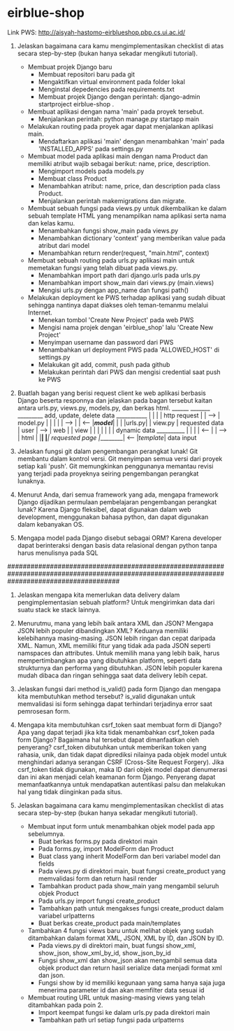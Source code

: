 # eirblue-shop

Link PWS: http://aisyah-hastomo-eirblueshop.pbp.cs.ui.ac.id/

1. Jelaskan bagaimana cara kamu mengimplementasikan checklist di atas secara step-by-step (bukan hanya sekadar mengikuti tutorial).
    - Membuat projek Django baru
        - Membuat repositori baru pada git
        - Mengaktifkan virtual environment pada folder lokal
        - Menginstal depedencies pada requirements.txt
        - Membuat projek Django dengan perintah: django-admin startproject eirblue-shop .
    - Membuat aplikasi dengan nama 'main' pada proyek tersebut.
        - Menjalankan perintah: python manage.py startapp main
    - Melakukan routing pada proyek agar dapat menjalankan aplikasi main.
        - Mendaftarkan aplikasi 'main' dengan menambahkan 'main' pada 'INSTALLED_APPS' pada settings.py
    - Membuat model pada aplikasi main dengan nama Product dan memiliki atribut wajib sebagai berikut: name, price, description.
        - Mengimport models pada models.py
        - Membuat class Product
        - Menambahkan atribut: name, price, dan description pada class Product.
        - Menjalankan perintah makemigrations dan migrate.
    - Membuat sebuah fungsi pada views.py untuk dikembalikan ke dalam sebuah template HTML yang menampilkan nama aplikasi serta nama dan kelas kamu.
        - Menambahkan fungsi show_main pada views.py
        - Menambahkan dictionary 'context' yang memberikan value pada atribut dari model
        - Menambahkan return render(request, "main.html", context)
    - Membuat sebuah routing pada urls.py aplikasi main untuk memetakan fungsi yang telah dibuat pada views.py.
        - Menambahkan import path dari django.urls pada urls.py
        - Menambahkan import show_main dari views.py (main.views)
        - Mengisi urls.py dengan app_name dan fungsi path()
    - Melakukan deployment ke PWS terhadap aplikasi yang sudah dibuat sehingga nantinya dapat diakses oleh teman-temanmu melalui Internet.
        - Menekan tombol 'Create New Project' pada web PWS
        - Mengisi nama projek dengan 'eirblue_shop' lalu 'Create New Project'
        - Menyimpan username dan password dari PWS
        - Menambahkan url deployment PWS pada 'ALLOWED_HOST' di settings.py
        - Melakukan git add, commit, push pada github
        - Melakukan perintah dari PWS dan mengisi credential saat push ke PWS


2. Buatlah bagan yang berisi request client ke web aplikasi berbasis Django beserta responnya dan jelaskan pada bagan tersebut kaitan antara urls.py, views.py, models.py, dan berkas html.
 ______       _______                  _________    add, update, delete data    ___________
|      |     |       |  http request  |         |             -->              |  model.py |
|      |     |       |       -->      |         |             <--              |___model___|
|      |     |urls.py|                | view.py |       requested data
| user | --> |  web  |                |  view   |
|      |     |       |                |         |        dynamic data           __________
|      |     |       |       <--      |         |             -->              |   html   |
|______|     |_______| requested page |_________|             <--              |_template_|
                                                          data input            


3. Jelaskan fungsi git dalam pengembangan perangkat lunak!
Git membantu dalam kontrol versi. Git menyimpan semua versi dari proyek setiap kali 'push'. Git memungkinkan penggunanya memantau revisi yang terjadi pada proyeknya seiring pengembangan perangkat lunaknya.


4. Menurut Anda, dari semua framework yang ada, mengapa framework Django dijadikan permulaan pembelajaran pengembangan perangkat lunak?
Karena Django fleksibel, dapat digunakan dalam web development, menggunakan bahasa python, dan dapat digunakan dalam kebanyakan OS.

5. Mengapa model pada Django disebut sebagai ORM?
Karena developer dapat berinteraksi dengan basis data relasional dengan python tanpa harus menulisnya pada SQL


#############################################################################################################################################

1. Jelaskan mengapa kita memerlukan data delivery dalam pengimplementasian sebuah platform?
    Untuk mengirimkan data dari suatu stack ke stack lainnya.

2. Menurutmu, mana yang lebih baik antara XML dan JSON? Mengapa JSON lebih populer dibandingkan XML?
    Keduanya memiliki kelebihannya masing-masing. JSON lebih ringan dan cepat daripada XML. Namun, XML memiliki fitur yang tidak ada pada JSON seperti namspaces dan attributes. Untuk memilih mana yang lebih baik, harus mempertimbangkan apa yang dibutuhkan platform, seperti data strukturnya dan performa yang dibutuhkan.
    JSON lebih populer karena mudah dibaca dan ringan sehingga saat data delivery lebih cepat.

3. Jelaskan fungsi dari method is_valid() pada form Django dan mengapa kita membutuhkan method tersebut?
    is_valid digunakan untuk memvalidasi isi form sehingga dapat terhindari terjadinya error saat pemrosesan form.

4. Mengapa kita membutuhkan csrf_token saat membuat form di Django? Apa yang dapat terjadi jika kita tidak menambahkan csrf_token pada form Django? Bagaimana hal tersebut dapat dimanfaatkan oleh penyerang?
    csrf_token dibutuhkan untuk memberikan token yang rahasia, unik, dan tidak dapat diprediksi nilainya pada objek model untuk menghindari adanya serangan CSRF (Cross-Site Request Forgery). Jika csrf_token tidak digunakan, maka ID dari objek model dapat dienumerasi dan ini akan menjadi celah keamanan form Django. Penyerang dapat memanfaatkannya untuk mendapatkan autentikasi palsu dan melakukan hal yang tidak diinginkan pada situs.

5. Jelaskan bagaimana cara kamu mengimplementasikan checklist di atas secara step-by-step (bukan hanya sekadar mengikuti tutorial).
    - Membuat input form untuk menambahkan objek model pada app sebelumnya.
        - Buat berkas forms.py pada direktori main
        - Pada forms.py, import ModelForm dan Product
        - Buat class yang inherit ModelForm dan beri variabel model dan fields
        - Pada views.py di direktori main, buat fungsi create_product yang memvalidasi form dan return hasil render
        - Tambahkan product pada show_main yang mengambil seluruh objek Product
        - Pada urls.py import fungsi create_product
        - Tambahkan path untuk mengakses fungsi create_product dalam variabel urlpatterns
        - Buat berkas create_product pada main/templates
    - Tambahkan 4 fungsi views baru untuk melihat objek yang sudah ditambahkan dalam format XML, JSON, XML by ID, dan JSON by ID.
        - Pada views.py di direktori main, buat fungsi show_xml, show_json, show_xml_by_id, show_json_by_id
        - Fungsi show_xml dan show_json akan mengambil semua data objek product dan return hasil serialize data menjadi format xml dan json.
        - Fungsi show by id memiliki kegunaan yang sama hanya saja juga menerima parameter id dan akan memfilter data sesuai id
    - Membuat routing URL untuk masing-masing views yang telah ditambahkan pada poin 2.
        - Import keempat fungsi ke dalam urls.py pada direktori main
        - Tambahkan path url setiap fungsi pada urlpatterns

